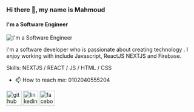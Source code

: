 ### Hi there 👋, my name is Mahmoud 
####  I'm a Software Engineer
![ I'm a Software Engineer](https://i.pinimg.com/originals/6e/70/9b/6e709b985fe6777034b9155ca8cb29b1.png)

I'm a software developer who is passionate about creating technology .  I enjoy working with include Javascript, ReactJS NEXTJS and Firebase.

Skills: NEXTJS / REACT / JS / HTML / CSS

- 📫 How to reach me: 0102040555204 


[<img src='https://cdn.jsdelivr.net/npm/simple-icons@3.0.1/icons/github.svg' alt='github' height='40'>](https://github.com/mahmoud-elkassas)  [<img src='https://cdn.jsdelivr.net/npm/simple-icons@3.0.1/icons/linkedin.svg' alt='linkedin' height='40'>](https://www.linkedin.com/in/mahmoud-elkassas-4a8050181/)  [<img src='https://cdn.jsdelivr.net/npm/simple-icons@3.0.1/icons/facebook.svg' alt='facebook' height='40'>](https://www.facebook.com/mahmoud.elassas.79)  

